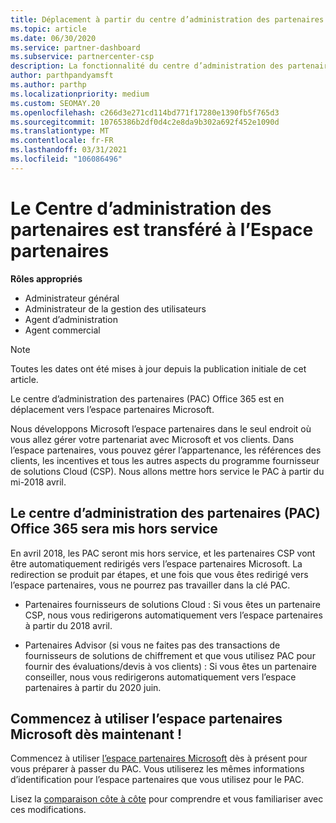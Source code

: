 ```yaml
---
title: Déplacement à partir du centre d’administration des partenaires
ms.topic: article
ms.date: 06/30/2020
ms.service: partner-dashboard
ms.subservice: partnercenter-csp
description: La fonctionnalité du centre d’administration des partenaires Office 365 est déplacée vers l’espace partenaires. Découvrez ce que cela signifie et comment vous pouvez effectuer des opérations dans l’espace partenaires.
author: parthpandyamsft
ms.author: parthp
ms.localizationpriority: medium
ms.custom: SEOMAY.20
ms.openlocfilehash: c266d3e271cd114bd771f17280e1390fb5f765d3
ms.sourcegitcommit: 10765386b2df0d4c2e8da9b302a692f452e1090d
ms.translationtype: MT
ms.contentlocale: fr-FR
ms.lasthandoff: 03/31/2021
ms.locfileid: "106086496"
---
```

# <a name="partner-admin-center-is-moving-to-the-partner-center"></a>Le Centre d’administration des partenaires est transféré à l’Espace partenaires

**Rôles appropriés**

- Administrateur général
- Administrateur de la gestion des utilisateurs
- Agent d’administration
- Agent commercial

> [!NOTE]  
> Toutes les dates ont été mises à jour depuis la publication initiale de cet article.

Le centre d’administration des partenaires (PAC) Office 365 est en déplacement vers l’espace partenaires Microsoft.

Nous développons Microsoft l’espace partenaires dans le seul endroit où vous allez gérer votre partenariat avec Microsoft et vos clients. Dans l’espace partenaires, vous pouvez gérer l’appartenance, les références des clients, les incentives et tous les autres aspects du programme fournisseur de solutions Cloud (CSP). Nous allons mettre hors service le PAC à partir du mi-2018 avril.

## <a name="the-office-365-partner-admin-center-pac-will-be-retired"></a>Le centre d’administration des partenaires (PAC) Office 365 sera mis hors service

En avril 2018, les PAC seront mis hors service, et les partenaires CSP vont être automatiquement redirigés vers l’espace partenaires Microsoft. La redirection se produit par étapes, et une fois que vous êtes redirigé vers l’espace partenaires, vous ne pourrez pas travailler dans la clé PAC. 

- Partenaires fournisseurs de solutions Cloud : Si vous êtes un partenaire CSP, nous vous redirigerons automatiquement vers l’espace partenaires à partir du 2018 avril.

- Partenaires Advisor (si vous ne faites pas des transactions de fournisseurs de solutions de chiffrement et que vous utilisez PAC pour fournir des évaluations/devis à vos clients) : Si vous êtes un partenaire conseiller, nous vous redirigerons automatiquement vers l’espace partenaires à partir du 2020 juin.

## <a name="start-using-the-microsoft-partner-center-now"></a>Commencez à utiliser l’espace partenaires Microsoft dès maintenant !

Commencez à utiliser [l’espace partenaires Microsoft](https://partnercenter.microsoft.com/) dès à présent pour vous préparer à passer du PAC.  Vous utiliserez les mêmes informations d’identification pour l’espace partenaires que vous utilisez pour le PAC.

Lisez la [comparaison côte à côte](moving-from-pac-to-pc.md) pour comprendre et vous familiariser avec ces modifications.